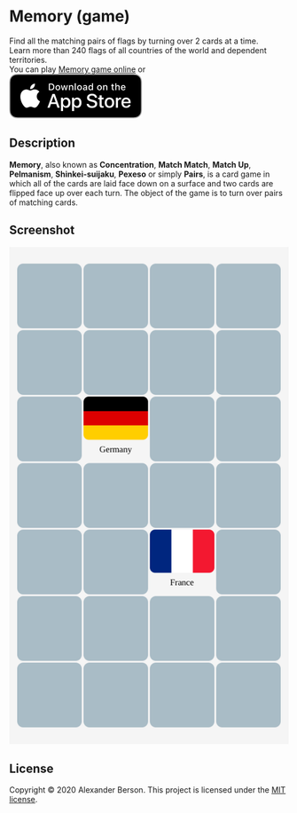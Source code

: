 # Memory (game)

Find all the matching pairs of flags by turning over 2 cards at a time.<br>
Learn more than 240 flags of all countries of the world and dependent territories.<br>
You can play [Memory game online](https://alex-berson.github.io/memory/) or <br>
[<img src="images/Download_on_the_App_Store_Badge_US-UK_RGB_blk_092917.svg">](https://apps.apple.com/us/app/memory/id1539117269)

## Description

**Memory**, also known as **Concentration**, **Match Match**, **Match Up**, **Pelmanism**, **Shinkei-suijaku**, **Pexeso** or simply **Pairs**, is a card game in which all of the cards are laid face down on a surface and two cards are flipped face up over each turn. The object of the game is to turn over pairs of matching cards.

## Screenshot

<p align="center">
  <img src="images/screenshot.png" alt="Screenshot">
</p>

## License

Copyright &copy; 2020 Alexander Berson. This project is licensed under the [MIT license](LICENSE.txt "MIT License").